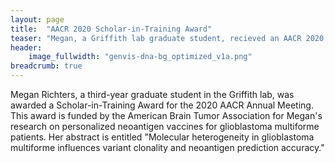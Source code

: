 ```yaml
---
layout: page
title:  "AACR 2020 Scholar-in-Training Award"
teaser: "Megan, a Griffith lab graduate student, recieved an AACR 2020 Scholar-in-Training Award"
header:
    image_fullwidth: "genvis-dna-bg_optimized_v1a.png"
breadcrumb: true
---
```

Megan Richters, a third-year graduate student in the Griffith lab, was awarded a Scholar-in-Training Award for the 2020 AACR Annual Meeting. This award is funded by the American Brain Tumor Association for Megan's research on personalized neoantigen vaccines for glioblastoma multiforme patients. Her abstract is entitled "Molecular heterogeneity in glioblastoma multiforme influences variant clonality and neoantigen prediction accuracy."
